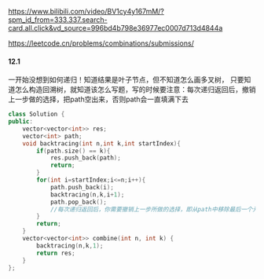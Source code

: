 https://www.bilibili.com/video/BV1cy4y167mM/?spm_id_from=333.337.search-card.all.click&vd_source=996bd4b798e36977ec0007d713d4844a

https://leetcode.cn/problems/combinations/submissions/

#### 12.1
一开始没想到如何递归！知道结果是叶子节点，但不知道怎么画多叉树，
只要知道怎么构造回溯树，就知道该怎么写题，写的时候要注意：每次递归返回后，撤销上一步做的选择，把path空出来，否则path会一直填满下去

```c++
class Solution {
public:
    vector<vector<int>> res;
    vector<int> path;
    void backtracing(int n,int k,int startIndex){
        if(path.size() == k){
            res.push_back(path);
            return;
        }
        for(int i=startIndex;i<=n;i++){
            path.push_back(i);
            backtracing(n,k,i+1);
            path.pop_back();
            //每次递归返回后，你需要撤销上一步所做的选择，即从path中移除最后一个元素
        }
        return;
    }
    vector<vector<int>> combine(int n, int k) {
        backtracing(n,k,1);
        return res;
    }
};
```

